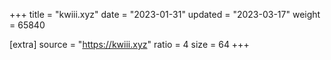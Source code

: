 +++
title = "kwiii.xyz"
date = "2023-01-31"
updated = "2023-03-17"
weight = 65840

[extra]
source = "https://kwiii.xyz"
ratio = 4
size = 64
+++
